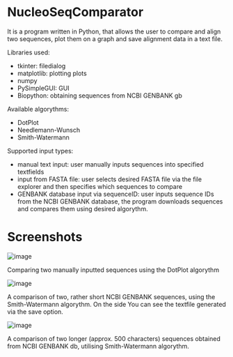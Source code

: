 # NucleoSeqComparator 

It is a program written in Python, that allows the user to compare and align two sequences, plot them on a graph and save alignment data in a text file.

Libraries used: 
 - tkinter: filedialog
 - matplotlib: plotting plots
 - numpy
 - PySimpleGUI: GUI
 - Biopython: obtaining sequences from NCBI GENBANK gb

Available algorythms:

- DotPlot
- Needlemann-Wunsch
- Smith-Watermann

Supported input types:

 - manual text input: user manually inputs sequences into specified textfields
 - input from FASTA file: user selects desired FASTA file via the file explorer and then specifies which sequences to compare
 - GENBANK database input via sequenceID: user inputs sequence IDs from the NCBI GENBANK database, the program downloads sequences and compares them using desired algorythm.

# Screenshots 

![image](https://user-images.githubusercontent.com/61741336/123684117-5f6d1d80-d84d-11eb-9e21-364c537ee424.png)

Comparing two manually inputted sequences using the DotPlot algorythm

![image](https://user-images.githubusercontent.com/61741336/123684258-8deaf880-d84d-11eb-9b5e-56ea831aed64.png)

A comparison of two, rather short NCBI GENBANK sequences, using the Smith-Watermann algorythm. On the side You can see the textfile generated via the save option.

![image](https://user-images.githubusercontent.com/61741336/123684456-c4c10e80-d84d-11eb-9ce1-f18083fbac4d.png)

A comparison of two longer (approx. 500 characters) sequences obtained from NCBI GENBANK db, utilising Smith-Watermann algorythm.

